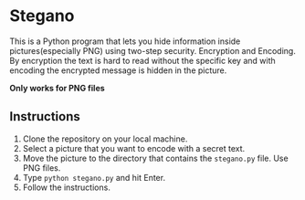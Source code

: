 # Stegano
This is a Python program that lets you hide information inside pictures(especially PNG) using two-step security. Encryption and Encoding. By encryption the text is hard to read without the specific key and with encoding the encrypted message is hidden in the picture.

**Only works for PNG files**

## Instructions
1. Clone the repository on your local machine.
2. Select a picture that you want to encode with a secret text.
3. Move the picture to the directory that contains the `stegano.py` file. Use PNG files.
4. Type `python stegano.py` and hit Enter.
5. Follow the instructions.
